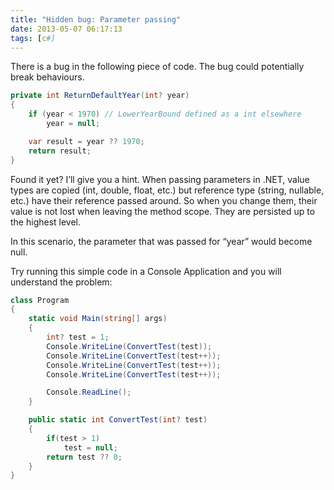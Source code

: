 ```yaml
---
title: "Hidden bug: Parameter passing"
date: 2013-05-07 06:17:13
tags: [c#]
---
```


There is a bug in the following piece of code. The bug could potentially break behaviours. 

```cs
private int ReturnDefaultYear(int? year)
{
    if (year < 1970) // LowerYearBound defined as a int elsewhere
        year = null;

    var result = year ?? 1970;
    return result;
}
```

Found it yet? I’ll give you a hint. When passing parameters in .NET, value types are copied (int, double, float, etc.) but reference type (string, nullable, etc.) have their reference passed around. So when you change them, their value is not lost when leaving the method scope. They are persisted up to the highest level.

In this scenario, the parameter that was passed for “year” would become null.

Try running this simple code in a Console Application and you will understand the problem:


```cs
class Program
{
    static void Main(string[] args)
    {
        int? test = 1;
        Console.WriteLine(ConvertTest(test));
        Console.WriteLine(ConvertTest(test++));
        Console.WriteLine(ConvertTest(test++));
        Console.WriteLine(ConvertTest(test++));

        Console.ReadLine();
    }

    public static int ConvertTest(int? test)
    {
        if(test > 1)
            test = null;
        return test ?? 0;
    }
}
```